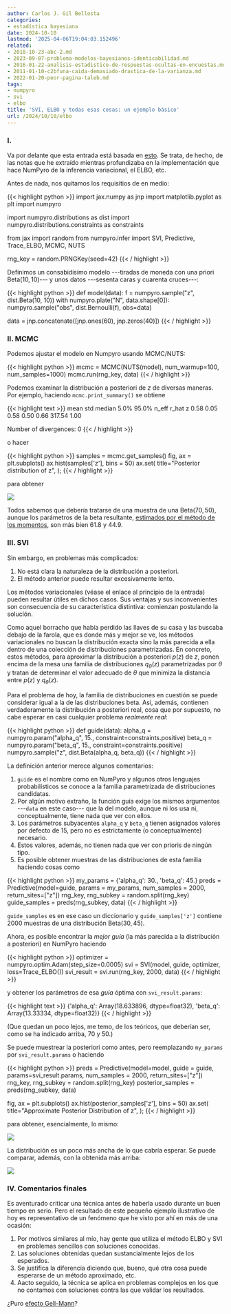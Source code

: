 ```yaml
---
author: Carlos J. Gil Bellosta
categories:
- estadística bayesiana
date: 2024-10-10
lastmod: '2025-04-06T19:04:03.152496'
related:
- 2018-10-23-abc-2.md
- 2023-09-07-problema-modelos-bayesianos-identicabilidad.md
- 2016-01-22-analisis-estadistico-de-respuestas-ocultas-en-encuestas.md
- 2011-01-10-c2bfuna-caida-demasiado-drastica-de-la-varianza.md
- 2022-01-20-peor-pagina-taleb.md
tags:
- numpyro
- svi
- elbo
title: 'SVI, ELBO y todas esas cosas: un ejemplo básico'
url: /2024/10/10/elbo
---
```


### I.

Va por delante que esta entrada está basada en
[esto](https://num.pyro.ai/en/latest/svi.html#numpyro.infer.elbo.Trace_ELBO).
Se trata, de hecho, de las notas que he extraído mientras profundizaba en la implementación que hace NumPyro de la inferencia variacional, el ELBO, etc.

Antes de nada, nos quitamos los requisitios de en medio:

{{< highlight python >}}
import jax.numpy as jnp
import matplotlib.pyplot as plt
import numpyro

import numpyro.distributions as dist
import numpyro.distributions.constraints as constraints

from jax import random
from numpyro.infer import SVI, Predictive, Trace_ELBO, MCMC, NUTS

rng_key = random.PRNGKey(seed=42)
{{< / highlight >}}

Definimos un consabidísimo modelo ---tiradas de moneda con una priori $\text{Beta}(10,10)$--- y unos datos ---sesenta caras y cuarenta cruces---:

{{< highlight python >}}
def model(data):
    f = numpyro.sample("z", dist.Beta(10, 10))
    with numpyro.plate("N", data.shape[0]):
        numpyro.sample("obs", dist.Bernoulli(f), obs=data)

data = jnp.concatenate([jnp.ones(60), jnp.zeros(40)])
{{< / highlight >}}

### II. MCMC

Podemos ajustar el modelo en Numpyro usando MCMC/NUTS:

{{< highlight python >}}
mcmc = MCMC(NUTS(model), num_warmup=100, num_samples=1000)
mcmc.run(rng_key, data)
{{< / highlight >}}

Podemos examinar la distribución a posteriori de $z$ de diversas maneras. Por ejemplo, haciendo `mcmc.print_summary()` se obtiene

{{< highlight text >}}
       mean       std    median      5.0%     95.0%     n_eff     r_hat
z      0.58      0.05      0.58      0.50      0.66    317.54      1.00

Number of divergences: 0
{{< / highlight >}}

o hacer

{{< highlight python >}}
samples = mcmc.get_samples()
fig, ax = plt.subplots()
ax.hist(samples['z'], bins = 50)
ax.set(
    title="Posterior distribution of z",
);
{{< / highlight >}}

para obtener

![](/wp-uploads/2024/elbo-01.png#center)

Todos sabemos que debería tratarse de una muestra de una $\text{Beta}(70, 50)$, aunque los parámetros de la beta resultante,
[estimados por el método de los momentos](https://www.johndcook.com/blog/2021/04/07/beta-given-mean-variance/),
son más bien 61.8 y 44.9.


### III. SVI

Sin embargo, en problemas más complicados:

1. No está clara la naturaleza de la distribución a posteriori.
2. El método anterior puede resultar excesivamente lento.

Los métodos variacionales (véase el enlace al principio de la entrada) pueden resultar útiles en dichos casos. Sus ventajas y sus inconvenientes son consecuencia de su característica distintiva: comienzan postulando la solucíón.

Como aquel borracho que había perdido las llaves de su casa y las buscaba debajo de la farola, que es donde más y mejor se ve, los métodos variacionales no buscan la distribución exacta sino la más parecida a ella dentro de una colección de distribuciones parametrizadas. En concreto, estos métodos, para aproximar la distribución a posteriori $p(z)$ de $z$, ponen encima de la mesa una familia de distribuciones $q_\theta(z)$ parametrizadas por $\theta$ y tratan de determinar el valor adecuado de $\theta$ que minimiza la distancia entre $p(z)$ y $q_\theta(z)$.

Para el problema de hoy, la familia de distribuciones en cuestión se puede considerar igual a la de las distribuciones beta. Así, además, contienen verdaderamente la distribución a posteriori real, cosa que por supuesto, no cabe esperar en casi cualquier problema _realmente real_:

{{< highlight python >}}
def guide(data):
    alpha_q = numpyro.param("alpha_q", 15., constraint=constraints.positive)
    beta_q  = numpyro.param("beta_q",  15., constraint=constraints.positive)
    numpyro.sample("z", dist.Beta(alpha_q, beta_q))
{{< / highlight >}}

La definición anterior merece algunos comentarios:

1. `guide` es el nombre como en NumPyro y algunos otros lenguajes probabilísticos se conoce a la familia parametrizada de distribuciones candidatas.
2. Por algún motivo extraño, la función guía exige los mismos argumentos ---`data` en este caso--- que la del modelo, aunque ni los usa ni, conceptualmente, tiene nada que ver con ellos.
3. Los parámetros subyacentes `alpha_q` y `beta_q` tienen asignados valores por defecto de 15, pero no es estrictamente (o conceptualmente) necesario.
4. Estos valores, además, no tienen nada que ver con prioris de ningún tipo.
5. Es posible obtener muestras de las distribuciones de esta familia haciendo cosas como

{{< highlight python >}}
my_params = {'alpha_q': 30., 'beta_q': 45.}
preds = Predictive(model=guide, params = my_params, num_samples = 2000, return_sites=["z"])
rng_key, rng_subkey = random.split(rng_key)
guide_samples = preds(rng_subkey, data)
{{< / highlight >}}

`guide_samples` es en ese caso un diccionario y `guide_samples['z']` contiene 2000 muestras de una distribución $\text{Beta}(30, 45)$.

Ahora, es posible encontrar la _mejor guía_ (la más parecida a la distribución a posteriori) en NumPyro haciendo

{{< highlight python >}}
optimizer = numpyro.optim.Adam(step_size=0.0005)
svi = SVI(model, guide, optimizer, loss=Trace_ELBO())
svi_result = svi.run(rng_key, 2000, data)
{{< / highlight >}}

y obtener los parámetros de esa _guía_ óptima con `svi_result.params`:

{{< highlight text >}}
{'alpha_q': Array(18.633896, dtype=float32),
 'beta_q': Array(13.33334, dtype=float32)}
{{< / highlight >}}

(Que quedan un poco lejos, me temo, de los teóricos, que deberían ser, como se ha indicado arriba, 70 y 50.)

Se puede muestrear la posteriori como antes, pero reemplazando `my_params` por `svi_result.params` o haciendo

{{< highlight python >}}
preds = Predictive(model=model, guide = guide, params=svi_result.params, num_samples = 2000, return_sites=["z"])
rng_key, rng_subkey = random.split(rng_key)
posterior_samples = preds(rng_subkey, data)

fig, ax = plt.subplots()
ax.hist(posterior_samples['z'], bins = 50)
ax.set(
    title="Approximate Posterior Distribution of z",
);
{{< / highlight >}}

para obtener, esencialmente, lo mismo:

![](/wp-uploads/2024/elbo-02.png#center)

La distribución es un poco más ancha de lo que cabría esperar. Se puede comparar, además, con la obtenida más arriba:

![](/wp-uploads/2024/elbo-03.png#center)


### IV. Comentarios finales

Es aventurado criticar una técnica antes de haberla usado durante un buen tiempo en serio. Pero el resultado de este pequeño ejemplo ilustrativo de hoy es representativo de un fenómeno que he visto por ahí en más de una ocasión:

1. Por motivos similares al mío, hay gente que utiliza el método ELBO y SVI en problemas sencillos con soluciones conocidas.
2. Las soluciones obtenidas quedan sustancialmente lejos de los esperados.
3. Se justifica la diferencia diciendo que, bueno, qué otra cosa puede esperarse de un método aproximado, etc.
4. Aacto seguido, la técnica se aplica en problemas complejos en los que no contamos con soluciones contra las que validar los resultados.

¿Puro [efecto Gell-Mann](https://en.wikipedia.org/wiki/Michael_Crichton#Gell-Mann_amnesia_effect)?